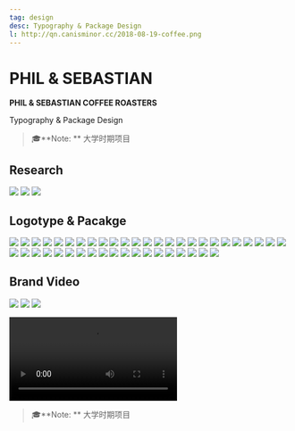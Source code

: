 ```yaml
---
tag: design
desc: Typography & Package Design
l: http://qn.canisminor.cc/2018-08-19-coffee.png
---
```


# PHIL & SEBASTIAN

**PHIL & SEBASTIAN COFFEE ROASTERS**

Typography & Package Design

> 🎓**Note: ** 大学时期项目

## Research

![](http://qn.canisminor.cc/coffee-1.png)
![](http://qn.canisminor.cc/coffee-2.png)
![](http://qn.canisminor.cc/coffee-3.png)

## Logotype & Pacakge

![](http://qn.canisminor.cc/coffee-4.png)
![](http://qn.canisminor.cc/coffee-5.png)
![](http://qn.canisminor.cc/coffee-6.png)
![](http://qn.canisminor.cc/coffee-7.png)
![](http://qn.canisminor.cc/coffee-8.png)
![](http://qn.canisminor.cc/coffee-9.png)
![](http://qn.canisminor.cc/coffee-10.png)
![](http://qn.canisminor.cc/coffee-11.png)
![](http://qn.canisminor.cc/coffee-12.png)
![](http://qn.canisminor.cc/coffee-13.png)
![](http://qn.canisminor.cc/coffee-14.png)
![](http://qn.canisminor.cc/coffee-15.png)
![](http://qn.canisminor.cc/coffee-16.png)
![](http://qn.canisminor.cc/coffee-17.png)
![](http://qn.canisminor.cc/coffee-18.png)
![](http://qn.canisminor.cc/coffee-19.png)
![](http://qn.canisminor.cc/coffee-20.png)
![](http://qn.canisminor.cc/coffee-21.png)
![](http://qn.canisminor.cc/coffee-22.png)
![](http://qn.canisminor.cc/coffee-23.png)
![](http://qn.canisminor.cc/coffee-24.png)
![](http://qn.canisminor.cc/coffee-25.png)
![](http://qn.canisminor.cc/coffee-26.png)
![](http://qn.canisminor.cc/coffee-27.png)
![](http://qn.canisminor.cc/coffee-28.png)
![](http://qn.canisminor.cc/coffee-29.png)
![](http://qn.canisminor.cc/coffee-30.png)
![](http://qn.canisminor.cc/coffee-31.png)
![](http://qn.canisminor.cc/coffee-32.png)
![](http://qn.canisminor.cc/coffee-33.png)
![](http://qn.canisminor.cc/coffee-34.png)
![](http://qn.canisminor.cc/coffee-35.png)
![](http://qn.canisminor.cc/coffee-36.png)
![](http://qn.canisminor.cc/coffee-37.png)
![](http://qn.canisminor.cc/coffee-38.png)
![](http://qn.canisminor.cc/coffee-39.png)
![](http://qn.canisminor.cc/coffee-40.png)
![](http://qn.canisminor.cc/coffee-41.png)
![](http://qn.canisminor.cc/coffee-42.png)
![](http://qn.canisminor.cc/coffee-43.png)
![](http://qn.canisminor.cc/coffee-44.png)
![](http://qn.canisminor.cc/coffee-45.png)
![](http://qn.canisminor.cc/coffee-46.png)
![](http://qn.canisminor.cc/coffee-47.png)

## Brand Video

![](http://qn.canisminor.cc/coffee-48.png)
![](http://qn.canisminor.cc/coffee-49.png)
![](http://qn.canisminor.cc/coffee-50.png)

![video](http://qn-video.canisminor.cc/coffee.mp4)

> 🎓**Note: ** 大学时期项目
